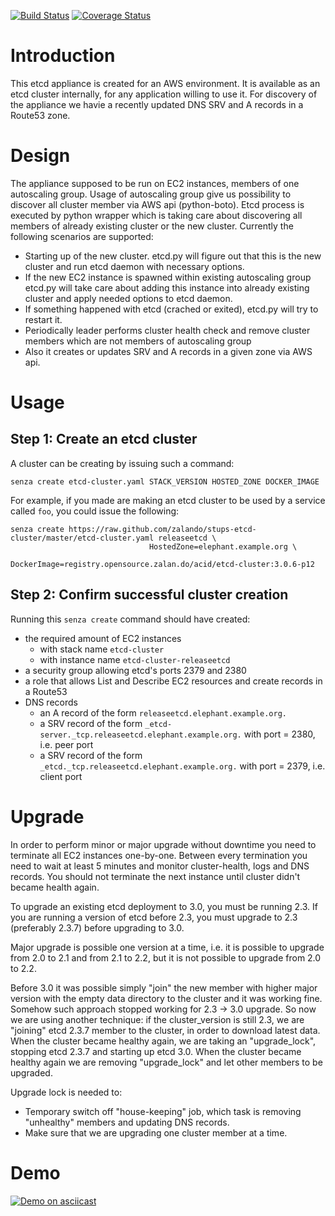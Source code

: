 [![Build Status](https://travis-ci.org/zalando/stups-etcd-cluster.svg?branch=master)](https://travis-ci.org/zalando/stups-etcd-cluster)
[![Coverage Status](https://coveralls.io/repos/zalando/stups-etcd-cluster/badge.svg?branch=master&service=github)](https://coveralls.io/github/zalando/stups-etcd-cluster?branch=master)

Introduction
============
This etcd appliance is created for an AWS environment. It is available as an etcd cluster internally, for any application willing to use it. For discovery of the appliance we havie a recently updated DNS SRV and A records in a Route53 zone.

Design
======
The appliance supposed to be run on EC2 instances, members of one autoscaling group.
Usage of autoscaling group give us possibility to discover all cluster member via AWS api (python-boto).
Etcd process is executed by python wrapper which is taking care about discovering all members of already existing cluster or the new cluster.
Currently the following scenarios are supported:
- Starting up of the new cluster. etcd.py will figure out that this is the new cluster and run etcd daemon with necessary options.
- If the new EC2 instance is spawned within existing autoscaling group etcd.py will take care about adding this instance into already existing cluster and apply needed options to etcd daemon.
- If something happened with etcd (crached or exited), etcd.py will try to restart it.
- Periodically leader performs cluster health check and remove cluster members which are not members of autoscaling group
- Also it creates or updates SRV and A records in a given zone via AWS api.

Usage
=====

## Step 1: Create an etcd cluster
A cluster can be creating by issuing such a command:

    senza create etcd-cluster.yaml STACK_VERSION HOSTED_ZONE DOCKER_IMAGE

For example, if you made are making an etcd cluster to be used by a service called `foo`, you could issue the following:

    senza create https://raw.github.com/zalando/stups-etcd-cluster/master/etcd-cluster.yaml releaseetcd \
                                   HostedZone=elephant.example.org \
                                   DockerImage=registry.opensource.zalan.do/acid/etcd-cluster:3.0.6-p12

## Step 2: Confirm successful cluster creation
Running this `senza create` command should have created:
- the required amount of EC2 instances
    - with stack name `etcd-cluster`
    - with instance name `etcd-cluster-releaseetcd`
- a security group allowing etcd's ports 2379 and 2380
- a role that allows List and Describe EC2 resources and create records in a Route53
- DNS records
    - an A record of the form `releaseetcd.elephant.example.org.`
    - a SRV record of the form `_etcd-server._tcp.releaseetcd.elephant.example.org.` with port = 2380, i.e. peer port
    - a SRV record of the form `_etcd._tcp.releaseetcd.elephant.example.org.` with port = 2379, i.e. client port

Upgrade
=======
In order to perform minor or major upgrade without downtime you need to terminate all EC2 instances one-by-one. Between every termination you need to wait at least 5 minutes and monitor cluster-health, logs and DNS records. You should not terminate the next instance until cluster didn't became health again.

To upgrade an existing etcd deployment to 3.0, you must be running 2.3. If you are running a version of etcd before 2.3, you must upgrade to 2.3 (preferably 2.3.7) before upgrading to 3.0.

Major upgrade is possible one version at a time, i.e. it is possible to upgrade from 2.0 to 2.1 and from 2.1 to 2.2, but it is not possible to upgrade from 2.0 to 2.2.

Before 3.0 it was possible simply "join" the new member with higher major version with the empty data directory to the cluster and it was working fine. Somehow such approach stopped working for 2.3 -> 3.0 upgrade. So now we are using another technique: if the cluster_version is still 2.3, we are "joining" etcd 2.3.7 member to the cluster, in order to download latest data. When the cluster became healthy again, we are taking an "upgrade_lock", stopping etcd 2.3.7 and starting up etcd 3.0. When the cluster became healthy again we are removing "upgrade_lock" and let other members to be upgraded.

Upgrade lock is needed to:
- Temporary switch off "house-keeping" job, which task is removing "unhealthy" members and updating DNS records.
- Make sure that we are upgrading one cluster member at a time.

Demo
====
[![Demo on asciicast](https://asciinema.org/a/32703.png)](https://asciinema.org/a/32703)
